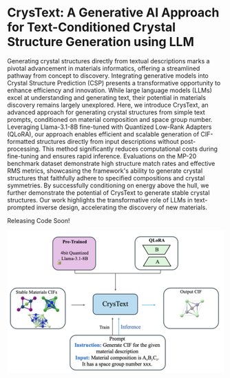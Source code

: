 # CrysText: A Generative AI Approach for Text-Conditioned Crystal Structure Generation using LLM 


Generating crystal structures directly from textual descriptions marks a pivotal advancement in materials informatics, offering a streamlined pathway from concept to discovery. Integrating generative models into Crystal Structure Prediction (CSP) presents a transformative opportunity to enhance efficiency and innovation. While large language models (LLMs) excel at understanding and generating text, their potential in materials discovery remains largely unexplored. Here, we introduce CrysText, an advanced approach for generating crystal structures from simple text prompts, conditioned on material composition and space group number. Leveraging Llama-3.1-8B fine-tuned with Quantized Low-Rank Adapters (QLoRA), our approach enables efficient and scalable generation of CIF-formatted structures directly from input descriptions without post-processing. This method significantly reduces computational costs during fine-tuning and ensures rapid inference. Evaluations on the MP-20 benchmark dataset demonstrate high structure match rates and effective RMS metrics, showcasing the framework's ability to generate crystal structures that faithfully adhere to specified compositions and crystal symmetries. By successfully conditioning on energy above the hull, we further demonstrate the potential of CrysText to generate stable crystal structures. Our work highlights the transformative role of LLMs in text-prompted inverse design, accelerating the discovery of new materials.

Releasing Code Soon!

![Screenshot](images/CrysText.png)
